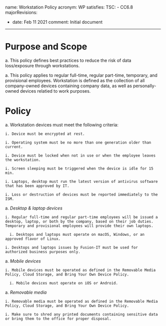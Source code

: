 name: Workstation Policy
acronym: WP
satisfies:
  TSC:
    - CC6.8
majorRevisions:
  - date: Feb 11 2021
    comment: Initial document
---

# Purpose and Scope 

a. This policy defines best practices to reduce the risk of data loss/exposure through workstations. 

a. This policy applies to regular full-time, regular part-time, temporary, and provisional employees. Workstation is defined as the collection of all company-owned devices containing company data, as well as personally-owned devices relatied to work purposes.

# Policy 

a. Workstation devices must meet the following criteria:
    
    i. Device must be encrypted at rest.

    i. Operating system must be no more than one generation older than current.

    i. Device must be locked when not in use or when the employee leaves the workstation.

    i. Screen sleeping must be triggered when the device is idle for 15 min.
    
    i. Laptops, desktop must run the latest version of antivirus software that has been approved by IT.

    i. Loss or destruction of devices must be reported immediately to the ISM.

a. *Desktop & laptop devices*

    i. Regular full-time and regular part-time employees will be issued a desktop, laptop, or both by the company, based on their job duties. Temporary and provisional employees will provide their own laptops. 

      i. Desktops and laptops must operate on macOS, Windows, or an approved flavor of Linux.

    i. Desktops and laptops issues by Fusion-IT must be used for authorized business purposes only.

a. *Mobile devices*

    i. Mobile devices must be operated as defined in the Removable Media Policy, Cloud Storage, and Bring Your Own Device Policy. 

      i. Mobile devices must operate on iOS or Android.

a. *Removable media*

    i. Removable media must be operated as defined in the Removable Media Policy, Cloud Storage, and Bring Your Own Device Policy. 

    i. Make sure to shred any printed documents containing sensitive data or bring them to the office for proper disposal.
